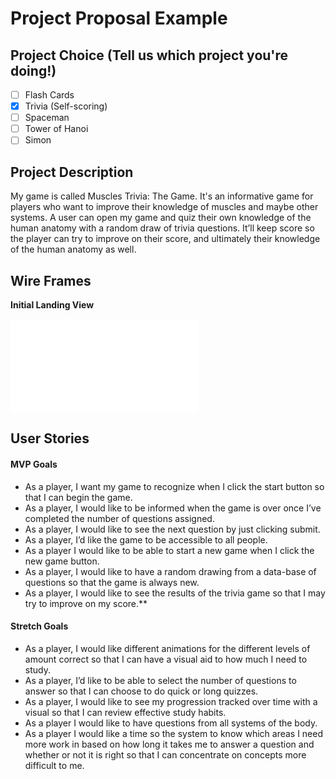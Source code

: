 # Project Proposal Example

## Project Choice (Tell us which project you're doing!)

- [ ] Flash Cards
- [x] Trivia (Self-scoring)
- [ ] Spaceman
- [ ] Tower of Hanoi
- [ ] Simon

## Project Description

My game is called Muscles Trivia: The Game. It's an informative game for players who want to improve their knowledge of muscles and maybe other systems. A user can open my game and quiz their own knowledge of the human anatomy with a random draw of trivia questions. It’ll keep score so the player can try to improve on their score, and ultimately their knowledge of the human anatomy as well.

## Wire Frames

**Initial Landing View**

![image](/home/choiboi50/sei/projects/Muscle_Trivia/index.html)

## User Stories

#### MVP Goals

- As a player, I want my game to recognize when I click the start button so that I can begin the game.
- As a player, I would like to be informed when the game is over once I’ve completed the number of questions assigned.
- As a player, I would like to see the next question by just clicking submit.
- As a player, I’d like the game to be accessible to all people.
- As a player I would like to be able to start a new game when I click the new game button.
- As a player, I would like to have a random drawing from a data-base of questions so that the game is always new.
- As a player, I would like to see the results of the trivia game so that I may try to improve on my score.\*\*

#### Stretch Goals

- As a player, I would like different animations for the different levels of amount correct so that I can have a visual aid to how much I need to study.
- As a player, I’d like to be able to select the number of questions to answer so that I can choose to do quick or long quizzes.
- As a player, I would like to see my progression tracked over time with a visual so that I can review effective study habits.
- As a player I would like to have questions from all systems of the body.
- As a player I would like a time so the system to know which areas I need more work in based on how long it takes me to answer a question and whether or not it is right so that I can concentrate on concepts more difficult to me.
